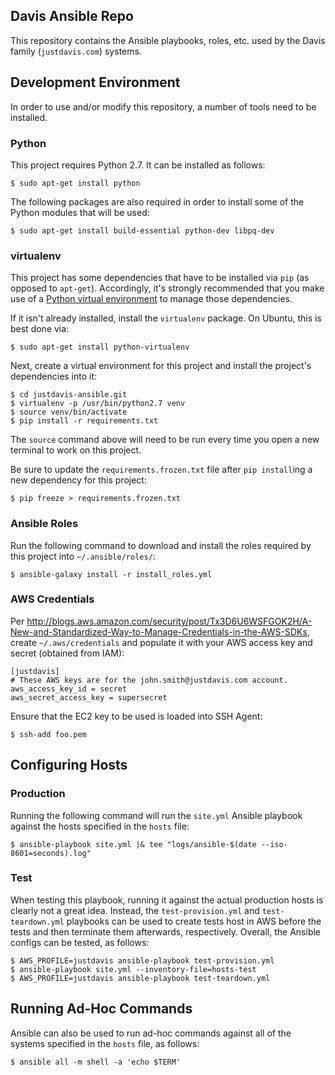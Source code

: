 Davis Ansible Repo
----------------------------------

This repository contains the Ansible playbooks, roles, etc. used by the Davis family (`justdavis.com`) systems.

## Development Environment

In order to use and/or modify this repository, a number of tools need to be installed.

### Python

This project requires Python 2.7. It can be installed as follows:

    $ sudo apt-get install python

The following packages are also required in order to install some of the Python modules that will be used:

    $ sudo apt-get install build-essential python-dev libpq-dev

### virtualenv

This project has some dependencies that have to be installed via `pip` (as opposed to `apt-get`). Accordingly, it's strongly recommended that you make use of a [Python virtual environment](http://docs.python-guide.org/en/latest/dev/virtualenvs/) to manage those dependencies.

If it isn't already installed, install the `virtualenv` package. On Ubuntu, this is best done via:

    $ sudo apt-get install python-virtualenv

Next, create a virtual environment for this project and install the project's dependencies into it:

    $ cd justdavis-ansible.git
    $ virtualenv -p /usr/bin/python2.7 venv
    $ source venv/bin/activate
    $ pip install -r requirements.txt

The `source` command above will need to be run every time you open a new terminal to work on this project.

Be sure to update the `requirements.frozen.txt` file after `pip install`ing a new dependency for this project:

    $ pip freeze > requirements.frozen.txt

### Ansible Roles

Run the following command to download and install the roles required by this project into `~/.ansible/roles/`:

    $ ansible-galaxy install -r install_roles.yml

### AWS Credentials

Per <http://blogs.aws.amazon.com/security/post/Tx3D6U6WSFGOK2H/A-New-and-Standardized-Way-to-Manage-Credentials-in-the-AWS-SDKs>, create `~/.aws/credentials` and populate it with your AWS access key and secret (obtained from IAM):

    [justdavis]
    # These AWS keys are for the john.smith@justdavis.com account.
    aws_access_key_id = secret
    aws_secret_access_key = supersecret

Ensure that the EC2 key to be used is loaded into SSH Agent:

    $ ssh-add foo.pem

## Configuring Hosts

### Production

Running the following command will run the `site.yml` Ansible playbook against the hosts specified in the `hosts` file:

    $ ansible-playbook site.yml |& tee "logs/ansible-$(date --iso-8601=seconds).log"

### Test

When testing this playbook, running it against the actual production hosts is clearly not a great idea. Instead, the `test-provision.yml` and `test-teardown.yml` playbooks can be used to create tests host in AWS before the tests and then terminate them afterwards, respectively. Overall, the Ansible configs can be tested, as follows:

    $ AWS_PROFILE=justdavis ansible-playbook test-provision.yml
    $ ansible-playbook site.yml --inventory-file=hosts-test
    $ AWS_PROFILE=justdavis ansible-playbook test-teardown.yml

## Running Ad-Hoc Commands

Ansible can also be used to run ad-hoc commands against all of the systems specified in the `hosts` file, as follows:

    $ ansible all -m shell -a 'echo $TERM'

